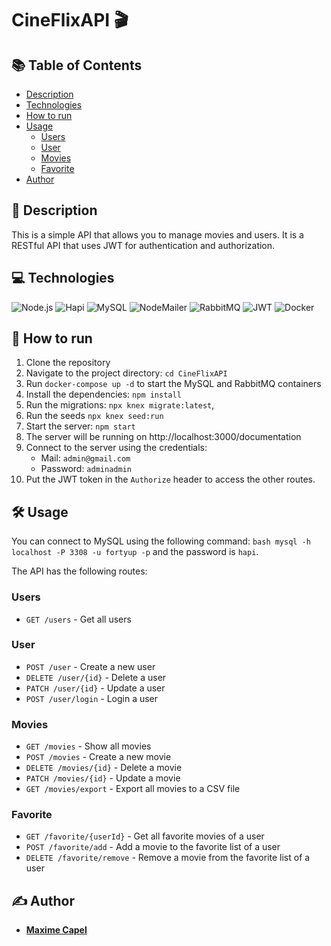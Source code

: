 # CineFlixAPI 🎬

## 📚 Table of Contents

- [Description](#-description)
- [Technologies](#-technologies)
- [How to run](#-how-to-run)
- [Usage](#%EF%B8%8F-usage)
   - [Users](#users)
   - [User](#user)
   - [Movies](#movies)
   - [Favorite](#favorite)
- [Author](#%EF%B8%8F-author)

## 📖 Description

This is a simple API that allows you to manage movies and users. It is a RESTful API that uses JWT for authentication
and authorization.

## 💻 Technologies

![Node.js](https://img.shields.io/badge/-Node.js-339933?logo=node.js&logoColor=white)
![Hapi](https://img.shields.io/badge/-Hapi-000000?logo=hapi&logoColor=white)
![MySQL](https://img.shields.io/badge/-MySQL-4479A1?logo=mysql&logoColor=white)
![NodeMailer](https://img.shields.io/badge/-NodeMailer-339933?logo=node.js&logoColor=white)
![RabbitMQ](https://img.shields.io/badge/-RabbitMQ-FF6600?logo=rabbitmq&logoColor=white)
![JWT](https://img.shields.io/badge/-JWT-000000?logo=json-web-tokens&logoColor=white)
![Docker](https://img.shields.io/badge/-Docker-2496ED?logo=docker&logoColor=white)

## 🚀 How to run

1. Clone the repository
2. Navigate to the project directory: `cd CineFlixAPI`
3. Run `docker-compose up -d` to start the MySQL and RabbitMQ containers
4. Install the dependencies: `npm install`
5. Run the migrations: `npx knex migrate:latest`,
6. Run the seeds `npx knex seed:run`
7. Start the server: `npm start`
8. The server will be running on http://localhost:3000/documentation
9. Connect to the server using the credentials:
    - Mail: `admin@gmail.com`
    - Password: `adminadmin`
10. Put the JWT token in the `Authorize` header to access the other routes.

## 🛠️ Usage

You can connect to MySQL using the following command: ```bash mysql -h localhost -P 3308 -u fortyup -p``` and the password is `hapi`.

The API has the following routes:

### Users

- `GET /users` - Get all users

### User

- `POST /user` - Create a new user
- `DELETE /user/{id}` - Delete a user
- `PATCH /user/{id}` - Update a user
- `POST /user/login` - Login a user

### Movies

- `GET /movies` - Show all movies
- `POST /movies` - Create a new movie
- `DELETE /movies/{id}` - Delete a movie
- `PATCH /movies/{id}` - Update a movie
- `GET /movies/export` - Export all movies to a CSV file

### Favorite

- `GET /favorite/{userId}` - Get all favorite movies of a user
- `POST /favorite/add` - Add a movie to the favorite list of a user
- `DELETE /favorite/remove` - Remove a movie from the favorite list of a user

## ✍️ Author

- [**Maxime Capel**](https://github.com/fortyup)

